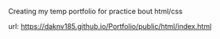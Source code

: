 Creating my temp portfolio for practice bout html/css

url:
https://daknv185.github.io/Portfolio/public/html/index.html
